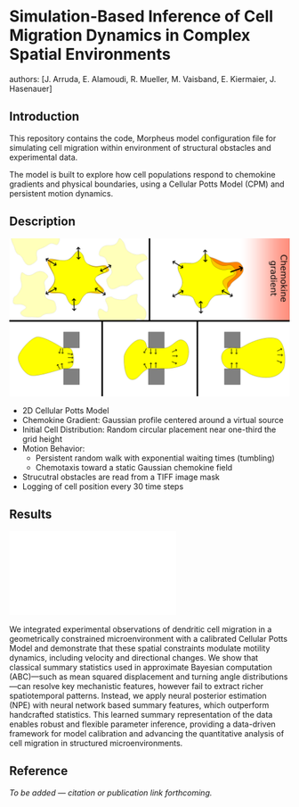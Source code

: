 # Simulation-Based Inference of Cell Migration Dynamics in Complex Spatial Environments

authors: [J. Arruda, E. Alamoudi, R. Mueller, M. Vaisband, E. Kiermaier, J. Hasenauer]
 

## Introduction

This repository contains the code, Morpheus model configuration file for simulating cell migration within environment of structural obstacles and experimental data.

The model is built to explore how cell populations respond to chemokine gradients and physical boundaries, using a Cellular Potts Model (CPM) and persistent motion dynamics.


## Description

![](experiments/plots/cell_figure.png "Model Visualization")

- 2D Cellular Potts Model  
- Chemokine Gradient: Gaussian profile centered around a virtual source  
- Initial Cell Distribution: Random circular placement near one-third the grid height  
- Motion Behavior:
  - Persistent random walk with exponential waiting times (tumbling)
  - Chemotaxis toward a static Gaussian chemokine field
- Strucutral obstacles are read from a TIFF image mask
- Logging of cell position every 30 time steps

## Results

![](experiments/abc_results_real/real_data.pdf "Real Data Visualization")

We integrated experimental observations of dendritic cell migration in a geometrically constrained microenvironment with a calibrated Cellular Potts Model 
and demonstrate that these spatial constraints modulate motility dynamics, including velocity and directional changes.
We show that classical summary statistics used in approximate Bayesian computation (ABC)—such as mean squared displacement and turning angle distributions—can resolve key mechanistic features, 
however fail to extract richer spatiotemporal patterns.
Instead, we apply neural posterior estimation (NPE) with neural network based summary features, which outperform handcrafted statistics.
This learned summary representation of the data enables robust and flexible parameter inference, providing a data-driven framework for model calibration and advancing the quantitative analysis of cell migration in structured microenvironments.

## Reference

_To be added — citation or publication link forthcoming._
